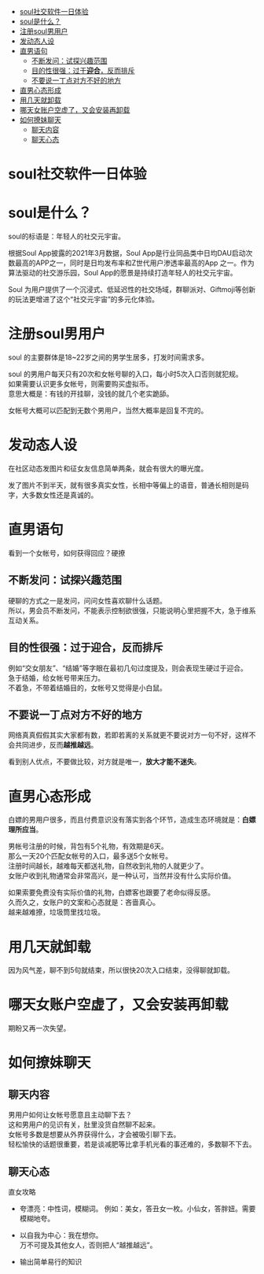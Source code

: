 <!-- TOC -->

- [soul社交软件一日体验](#soul社交软件一日体验)
- [soul是什么？](#soul是什么)
- [注册soul男用户](#注册soul男用户)
- [发动态人设](#发动态人设)
- [直男语句](#直男语句)
  - [不断发问：试探兴趣范围](#不断发问试探兴趣范围)
  - [目的性很强：过于**迎合**，反而排斥](#目的性很强过于迎合反而排斥)
  - [不要说一丁点对方不好的地方](#不要说一丁点对方不好的地方)
- [直男心态形成](#直男心态形成)
- [用几天就卸载](#用几天就卸载)
- [哪天女账户空虚了，又会安装再卸载](#哪天女账户空虚了又会安装再卸载)
- [如何撩妹聊天](#如何撩妹聊天)
  - [聊天内容](#聊天内容)
  - [聊天心态](#聊天心态)

<!-- /TOC -->


# soul社交软件一日体验

# soul是什么？
soul的标语是：年轻人的社交元宇宙。

根据Soul App披露的2021年3月数据，Soul App是行业同品类中日均DAU启动次数最高的APP之一，同时是日均发布率和Z世代用户渗透率最高的App 之一。作为算法驱动的社交游乐园，Soul App的愿景是持续打造年轻人的社交元宇宙。  

Soul 为用户提供了一个沉浸式、低延迟性的社交场域，群聊派对、Giftmoji等创新的玩法更增进了这个“社交元宇宙”的多元化体验。

# 注册soul男用户

soul 的主要群体是18~22岁之间的男学生居多，打发时间需求多。 

soul 的男用户每天只有20次和女帐号聊的入口，每小时5次入口否则就犯规。  
如果需要认识更多女帐号，则需要购买虚拟币。  
意思大概是：有钱的开挂聊，没钱的就几个老实跪舔。  

女帐号大概可以匹配到无数个男用户，当然大概率是回复不完的。  


# 发动态人设

在社区动态发图片和征女友信息简单两条，就会有很大的曝光度。  

发了图片不到半天，就有很多真实女性，长相中等偏上的语音，普通长相则是码字，大多数女性还是真诚的。   

# 直男语句

看到一个女帐号，如何获得回应？硬撩   


## 不断发问：试探兴趣范围

硬聊的方式之一是发问，问问女性喜欢聊什么话题。  
所以，男会员不断发问，不能表示控制欲很强，只能说明心里把握不大，急于维系互动关系。


## 目的性很强：过于**迎合**，反而排斥

例如“交女朋友”、“结婚”等字眼在最初几句过度提及，则会表现生硬过于迎合。  
急于结婚，给女帐号带来压力。  
不着急，不带着结婚目的，女帐号又觉得是小白鼠。  

## 不要说一丁点对方不好的地方

网络真真假假其实大家都有数，若即若离的关系就更不要说对方一句不好，这样不会共同进步，反而**越推越远**。

看到别人优点，不要做比较，对方就是唯一，**放大才能不迷失**。

# 直男心态形成

白嫖的男用户很多，而且付费意识没有落实到各个环节，造成生态环境就是：**白嫖理所应当**。

男帐号注册的时候，背包有5个礼物，有效期是6天。  
那么一天20个匹配女帐号的入口，最多送5个女帐号。  
注册时间越长，越难每天都送礼物，自然收到礼物的人就更少了。  
女账户收到礼物通常会非常高兴，是一种认可，当然并没有什么实际价值。

如果索要免费没有实际价值的礼物，白嫖客也跟要了老命似得反感。  
久而久之，女账户的文案和心态就是：吝啬真心。  
越来越难撩，垃圾筒里找垃圾。

# 用几天就卸载

因为风气差，聊不到5句就结束，所以很快20次入口结束，没得聊就卸载。

# 哪天女账户空虚了，又会安装再卸载

期盼又再一次失望。

# 如何撩妹聊天

## 聊天内容

男用户如何让女帐号愿意且主动聊下去？  
这和男用户的见识有关，肚里没货自然聊不起来。  
女帐号多数是想要从外界获得什么，才会被吸引聊下去。  
轻松愉快的话题很重要，若是谈减肥等比拿手机光看的事还难的，多数聊不下去。  

## 聊天心态

直女攻略

- 夸漂亮：中性词，模糊词。
例如：美女，答丑女一枚。小仙女，答胖妞。需要模糊地夸。

- 以自我为中心：我在想你。  
万不可提及其他女人，否则把人“越推越远”。

- 输出简单易行的知识